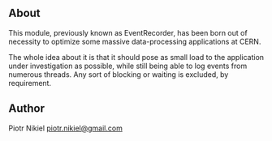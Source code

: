 About
-----

This module, previously known as EventRecorder, has been born out of necessity
to optimize some massive data-processing applications at CERN. 

The whole idea about it is that it should pose as small load to the application under investigation
as possible, while still being able to log events from numerous threads. Any sort of blocking or waiting
is excluded, by requirement.

Author
------
Piotr Nikiel <piotr.nikiel@gmail.com>
